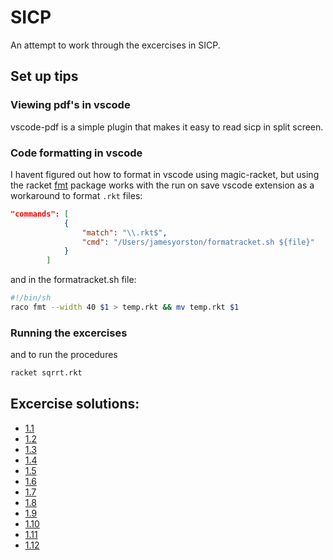 # SICP
An attempt to work through the excercises in SICP.

## Set up tips

### __Viewing pdf's in vscode__
vscode-pdf is a simple plugin that makes it easy to read sicp in split screen.

### __Code formatting in vscode__
I havent figured out how to format in vscode using magic-racket, but using the racket [fmt](https://pkgs.racket-lang.org/package/fmt) package works with the run on save vscode extension as a workaround to format `.rkt` files:

```json
"commands": [
            {
                "match": "\\.rkt$",
                "cmd": "/Users/jamesyorston/formatracket.sh ${file}"
            }
        ]
```
and in the formatracket.sh file:

```bash
#!/bin/sh
raco fmt --width 40 $1 > temp.rkt && mv temp.rkt $1
```

### __Running the excercises__
and to run the procedures
```bash
racket sqrrt.rkt
```

## Excercise solutions:
- [1.1](Chapter1/excercises/ex1-1.md)
- [1.2](Chapter1/excercises/ex1-2.md)
- [1.3](Chapter1/excercises/ex1-3.md)
- [1.4](Chapter1/excercises/ex1-4.md)
- [1.5](Chapter1/excercises/ex1-5.md)
- [1.6](Chapter1/excercises/ex1-6.md)
- [1.7](Chapter1/excercises/ex1-7.md)
- [1.8](Chapter1/excercises/ex1-8.md)
- [1.9](Chapter1/excercises/ex1-9.md)
- [1.10](Chapter1/excercises/ex1-10.md)
- [1.11](Chapter1/excercises/ex1-11.md)
- [1.12](Chapter1/excercises/ex1-12.md)